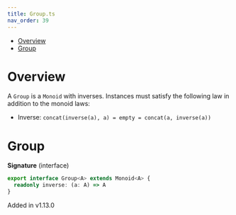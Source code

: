 ```yaml
---
title: Group.ts
nav_order: 39
---
```


<!-- START doctoc generated TOC please keep comment here to allow auto update -->
<!-- DON'T EDIT THIS SECTION, INSTEAD RE-RUN doctoc TO UPDATE -->


- [Overview](#overview)
- [Group](#group)

<!-- END doctoc generated TOC please keep comment here to allow auto update -->

# Overview

A `Group` is a `Monoid` with inverses. Instances must satisfy the following law in addition to the monoid laws:

- Inverse: `concat(inverse(a), a) = empty = concat(a, inverse(a))`

# Group

**Signature** (interface)

```ts
export interface Group<A> extends Monoid<A> {
  readonly inverse: (a: A) => A
}
```

Added in v1.13.0
